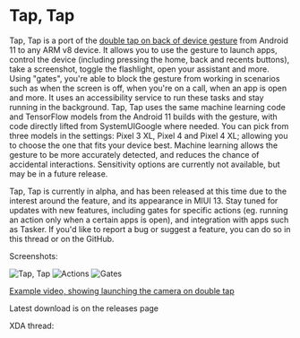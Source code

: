 # Tap, Tap

Tap, Tap is a port of the [double tap on back of device gesture](https://www.xda-developers.com/google-pixel-android-11-double-tap-rear-gestures/) from Android 11 to any ARM v8 device. It allows you to use the gesture to launch apps, control the device (including pressing the home, back and recents buttons), take a screenshot, toggle the flashlight, open your assistant and more. Using "gates", you're able to block the gesture from working in scenarios such as when the screen is off, when you're on a call, when an app is open and more. It uses an accessibility service to run these tasks and stay running in the background. Tap, Tap uses the same machine learning code and TensorFlow models from the Android 11 builds with the gesture, with code directly lifted from SystemUIGoogle where needed. You can pick from three models in the settings: Pixel 3 XL, Pixel 4 and Pixel 4 XL; allowing you to choose the one that fits your device best. Machine learning allows the gesture to be more accurately detected, and reduces the chance of accidental interactions. Sensitivity options are currently not available, but may be in a future release.

Tap, Tap is currently in alpha, and has been released at this time due to the interest around the feature, and its appearance in MIUI 13. Stay tuned for updates with new features, including gates for specific actions (eg. running an action only when a certain apps is open), and integration with apps such as Tasker. If you'd like to report a bug or suggest a feature, you can do so in this thread or on the GitHub.

Screenshots:

![Tap, Tap](https://i.imgur.com/M9a3I1x.jpg) ![Actions](https://i.imgur.com/tqBT6pa.jpg) ![Gates](https://i.imgur.com/7yB5LDU.jpg)

[Example video, showing launching the camera on double tap](https://streamable.com/4jd1mu)

Latest download is on the releases page

XDA thread:

